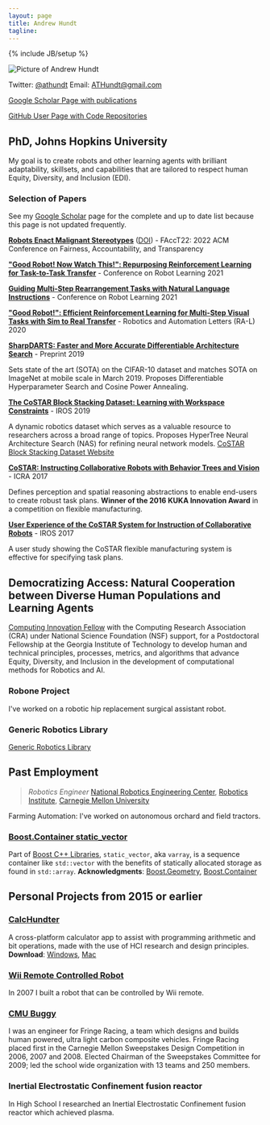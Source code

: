 ```yaml
---
layout: page
title: Andrew Hundt
tagline:
---
```

{% include JB/setup %}

![Picture of Andrew Hundt](https://0.gravatar.com/avatar/fb975596131ce08ea7e7472f09b8209d?d=https%3A%2F%2Fidenticons.github.com%2Fd7ccb841e1c86abdc1d1d6e6bacb6f17.png&r=x&s=200)

Twitter: [@athundt](https://twitter.com/athundt)
Email: [ATHundt@gmail.com](ATHundt@gmail.com)

[Google Scholar Page with publications](https://scholar.google.com/citations?user=N0JJHwkAAAAJ)

[GitHub User Page with Code Repositories](https://github.com/ahundt)

## PhD, Johns Hopkins University

My goal is to create robots and other learning agents with brilliant adaptability, skillsets, and capabilities that are tailored to respect human Equity, Diversity, and Inclusion (EDI).

### Selection of Papers

See my [Google Scholar](https://scholar.google.com/citations?user=N0JJHwkAAAAJ) page for the complete and up to date list because this page is not updated frequently.

**[Robots Enact Malignant Stereotypes](https://sites.google.com/view/robots-enact-stereotypes/home)** ([DOI](https://doi.org/10.1145/3531146.3533138)) - FAccT22: 2022 ACM Conference on Fairness, Accountability, and Transparency

**["Good Robot! Now Watch This!": Repurposing Reinforcement Learning for Task-to-Task Transfer](https://openreview.net/forum?id=Pxs5XwId51n)** - Conference on Robot Learning 2021

**[Guiding Multi-Step Rearrangement Tasks with Natural Language Instructions](https://openreview.net/forum?id=-QJ__aPUTN2)** - Conference on Robot Learning 2021

**["Good Robot!": Efficient Reinforcement Learning for Multi-Step Visual Tasks with Sim to Real Transfer](http://openreview.net/forum?id=Pxs5XwId51n)** - Robotics and Automation Letters (RA-L) 2020

**[SharpDARTS: Faster and More Accurate Differentiable Architecture Search](https://arxiv.org/abs/1903.09900)** - Preprint 2019

Sets state of the art (SOTA) on the CIFAR-10 dataset and matches SOTA on ImageNet at mobile	scale in March 2019. Proposes Differentiable Hyperparameter Search and Cosine Power Annealing.

**[The CoSTAR Block Stacking Dataset: Learning with Workspace Constraints](https://arxiv.org/abs/1810.11714)** - IROS 2019

A dynamic robotics dataset which serves as a valuable resource to researchers across a broad range of topics. Proposes HyperTree Neural Architecture Search (NAS) for refining neural network models.
[CoSTAR Block Stacking Dataset Website](https://sites.google.com/site/costardataset)

**[CoSTAR: Instructing Collaborative Robots with Behavior Trees and Vision](https://arxiv.org/abs/1611.06145)** - ICRA 2017

Defines perception and spatial reasoning abstractions to enable end-users to create robust task plans.
**Winner of the 2016 KUKA Innovation Award** in a competition on flexible manufacturing.

**[User Experience of the CoSTAR System for Instruction of Collaborative Robots](http://arxiv.org/abs/1703.07890)** - IROS 2017

A user study showing the CoSTAR flexible manufacturing system is effective for specifying task plans.


## Democratizing Access: Natural Cooperation between Diverse Human Populations and Learning Agents

[Computing Innovation Fellow](https://cifellows2021.org/2021-class/) with the Computing Research Association (CRA) under National Science Foundation (NSF) support, for a Postdoctoral Fellowship at the Georgia Institute of Technology to develop human and technical principles, processes, metrics, and algorithms that advance Equity, Diversity, and Inclusion in the development of computational methods for Robotics and AI.
<!---

 with Assistant Professor Matthew Gombolay and Regents' Professor Ronald C. Arkin.
 -->

### Robone Project

I've worked on a robotic hip replacement surgical assistant robot.

### Generic Robotics Library

[Generic Robotics Library](https://github.com/ahundt/grl)

## Past Employment

<!-- > *[Robotics Engineer](http://www.ri.cmu.edu/person.html?person_id=2462)*, -->
> *Robotics Engineer*
> [National Robotics Engineering Center](http://rec.ri.cmu.edu),
> [Robotics Institute](http://www.ri.cmu.edu/),
> [Carnegie Mellon University](http://cmu.edu)

<!-- #### [Farming Automation](http://www.rec.ri.cmu.edu/projects/usda/) -->

<!-- ![Orchard Tractor](http://www.rec.ri.cmu.edu/projects/usda/images/description.jpg) -->

 Farming Automation: I've worked on autonomous orchard and field tractors.

### [Boost.Container static_vector](http://is.gd/BoostSV)

Part of [Boost C++ Libraries](http://boost.org), `static_vector`, aka `varray`, is a sequence container like `std::vector` with the benefits of statically allocated storage as found in `std::array`. **Acknowledgments**: [Boost.Geometry](http://is.gd/geometryack), [Boost.Container](http://is.gd/containerack)

## Personal Projects from 2015 or earlier

### [CalcHundter](CalcHundter)

A cross-platform calculator app to assist with programming arithmetic and bit operations, made with the use of HCI research and design principles. **Download**: [Windows](http://is.gd/calchundterwin), [Mac](http://is.gd/calchundtermac)

### [Wii Remote Controlled Robot](http://youtu.be/jPCQyqeU0kw)

In 2007 I built a robot that can be controlled by Wii remote.

### [CMU Buggy](http://is.gd/cmubuggy)

I was an engineer for Fringe Racing, a team which designs and builds human powered, ultra light carbon composite vehicles. Fringe Racing placed first in the Carnegie Mellon Sweepstakes Design Competition in 2006, 2007 and 2008. Elected Chairman of the Sweepstakes Committee for 2009; led the school wide organization with 13 teams and 250 members.

### Inertial Electrostatic Confinement fusion reactor

In High School I researched an Inertial Electrostatic Confinement fusion reactor which achieved plasma.


